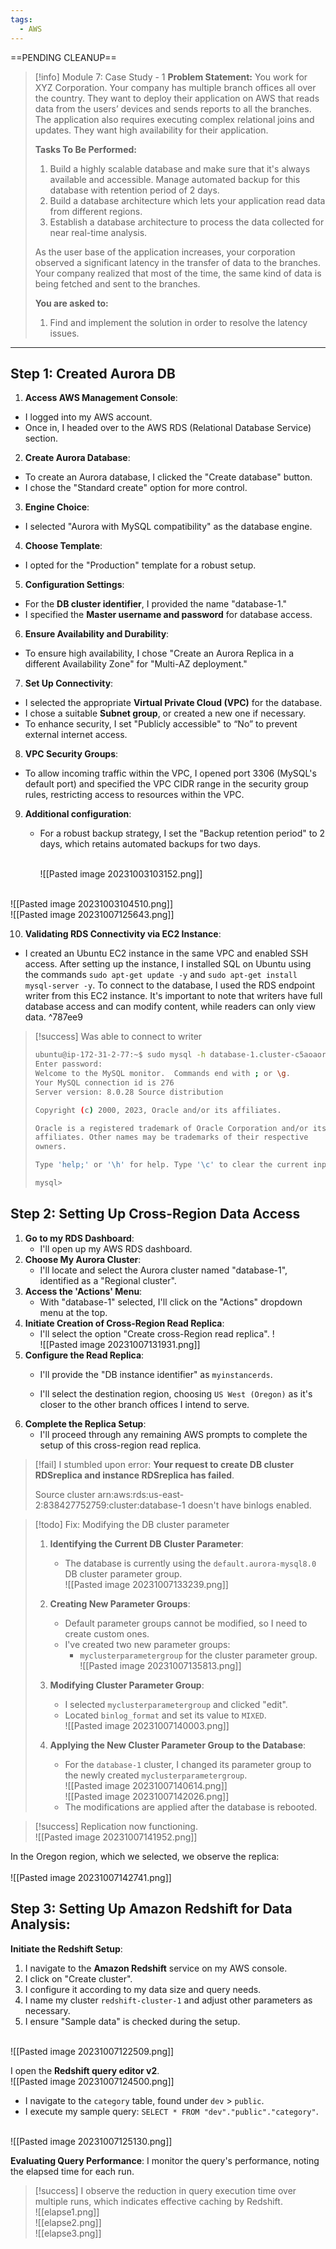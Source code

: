```yaml
---
tags:
  - AWS
---
```

==PENDING CLEANUP==
 

> [!info] Module 7: Case Study - 1
> **Problem Statement:** 
> You work for XYZ Corporation. Your company has multiple branch offices all over the country. They want to deploy their application on AWS that reads data from the users’ devices and sends reports to all the branches. The application also requires executing complex relational joins and updates. They want high availability for their application. 
> 
> **Tasks To Be Performed:** 
> 1. Build a highly scalable database and make sure that it's always available and accessible. Manage automated backup for this database with retention period of 2 days. 
> 2. Build a database architecture which lets your application read data from different regions. 
> 3. Establish a database architecture to process the data collected for near real-time analysis. 
> 
> As the user base of the application increases, your corporation observed a significant latency in the transfer of data to the branches. Your company realized that most of the time, the same kind of data is being fetched and sent to the branches. 
> 
> **You are asked to:** 
> 1. Find and implement the solution in order to resolve the latency issues.



---
## Step 1: Created Aurora DB

1. **Access AWS Management Console**:

- I logged into my AWS account.
- Once in, I headed over to the AWS RDS (Relational Database Service) section.

2. **Create Aurora Database**:

- To create an Aurora database, I clicked the "Create database" button.
- I chose the "Standard create" option for more control.

3. **Engine Choice**:

- I selected "Aurora with MySQL compatibility" as the database engine.

4. **Choose Template**:

- I opted for the "Production" template for a robust setup.

5. **Configuration Settings**:

- For the **DB cluster identifier**, I provided the name "database-1."
- I specified the **Master username and password** for database access.

6. **Ensure Availability and Durability**:

- To ensure high availability, I chose "Create an Aurora Replica in a different Availability Zone" for "Multi-AZ deployment."

7. **Set Up Connectivity**:

- I selected the appropriate **Virtual Private Cloud (VPC)** for the database.
- I chose a suitable **Subnet group**, or created a new one if necessary.
- To enhance security, I set "Publicly accessible" to “No” to prevent external internet access.

8. **VPC Security Groups**:
   
- To allow incoming traffic within the VPC, I opened port 3306 (MySQL's default port) and specified the VPC CIDR range in the security group rules, restricting access to resources within the VPC.
          
9. **Additional configuration**:
    
    - For a robust backup strategy, I set the "Backup retention period" to 2 days, which retains automated backups for two days.
      
      <br>![[Pasted image 20231003103152.png]]


<br>![[Pasted image 20231003104510.png]]
<br>![[Pasted image 20231007125643.png]]

10. **Validating RDS Connectivity via EC2 Instance**:

- I created an Ubuntu EC2 instance in the same VPC and enabled SSH access. After setting up the instance, I installed SQL on Ubuntu using the commands `sudo apt-get update -y` and `sudo apt-get install mysql-server -y`. To connect to the database, I used the RDS endpoint writer from this EC2 instance. It's important to note that writers have full database access and can modify content, while readers can only view data. ^787ee9

> [!success] Was able to connect to writer
> ```bash
> ubuntu@ip-172-31-2-77:~$ sudo mysql -h database-1.cluster-c5aoaorpxy3j.us-east-2.rds.amazonaws.com -u admin -p
> Enter password: 
> Welcome to the MySQL monitor.  Commands end with ; or \g.
> Your MySQL connection id is 276
> Server version: 8.0.28 Source distribution
> 
> Copyright (c) 2000, 2023, Oracle and/or its affiliates.
> 
> Oracle is a registered trademark of Oracle Corporation and/or its
> affiliates. Other names may be trademarks of their respective
> owners.
> 
> Type 'help;' or '\h' for help. Type '\c' to clear the current input statement.
> 
> mysql>
> ```



## Step 2: Setting Up Cross-Region Data Access



1. **Go to my RDS Dashboard**:
    - I'll open up my AWS RDS dashboard.
2. **Choose My Aurora Cluster**:
    - I'll locate and select the Aurora cluster named "database-1", identified as a "Regional cluster".
3. **Access the 'Actions' Menu**:
    - With "database-1" selected, I'll click on the "Actions" dropdown menu at the top.
4. **Initiate Creation of Cross-Region Read Replica**:
    - I'll select the option "Create cross-Region read replica". !<br>![[Pasted image 20231007131931.png]]
5. **Configure the Read Replica**:
    - I'll provide the "DB instance identifier" as `myinstancerds`.
      
    - I'll select the destination region, choosing `US West (Oregon)` as it's closer to the other branch offices I intend to serve.
6. **Complete the Replica Setup**:
    - I'll proceed through any remaining AWS prompts to complete the setup of this cross-region read replica.


> [!fail] I stumbled upon error:
> **Your request to create DB cluster RDSreplica and instance RDSreplica has failed**.
> 
> Source cluster arn:aws:rds:us-east-2:838427752759:cluster:database-1 doesn't have binlogs enabled.


> [!todo] Fix: Modifying the DB cluster parameter
> 1. **Identifying the Current DB Cluster Parameter**:
>     - The database is currently using the `default.aurora-mysql8.0` DB cluster parameter group.
>       <br>![[Pasted image 20231007133239.png]]
>       
> 2. **Creating New Parameter Groups**:
>     - Default parameter groups cannot be modified, so I need to create custom ones.
>     - I've created two new parameter groups:
>         - `myclusterparametergroup` for the cluster parameter group.
>           <br>![[Pasted image 20231007135813.png]]
> 3. **Modifying Cluster Parameter Group**:
>     - I selected `myclusterparametergroup` and clicked "edit".
>     - Located `binlog_format` and set its value to `MIXED`.
>       <br>![[Pasted image 20231007140003.png]]
> 4. **Applying the New Cluster Parameter Group to the Database**:    
>     - For the `database-1` cluster, I changed its parameter group to the newly created `myclusterparametergroup`.
>       <br>![[Pasted image 20231007140614.png]]
>       <br>![[Pasted image 20231007142026.png]]
>     - The modifications are applied after the database is rebooted.
> 

> [!success] Replication now functioning. 
> <br>![[Pasted image 20231007141952.png]]  

In the Oregon region, which we selected, we observe the replica:  
<br>![[Pasted image 20231007142741.png]]



## Step 3: Setting Up Amazon Redshift for Data Analysis:

**Initiate the Redshift Setup**:
1. I navigate to the **Amazon Redshift** service on my AWS console.
2. I click on "Create cluster".
3. I configure it according to my data size and query needs.
4. I name my cluster `redshift-cluster-1` and adjust other parameters as necessary.
5. I ensure "Sample data" is checked during the setup.

<br>![[Pasted image 20231007122509.png]]

I open the **Redshift query editor v2**.
<br>![[Pasted image 20231007124500.png]]

 - I navigate to the `category` table, found under `dev` > `public`.
 - I execute my sample query: `SELECT * FROM "dev"."public"."category"`.

<br>![[Pasted image 20231007125130.png]]

**Evaluating Query Performance**:
I monitor the query's performance, noting the elapsed time for each run.

> [!success]
> I observe the reduction in query execution time over multiple runs, which indicates effective caching by Redshift.
> <br>![[elapse1.png]]
> <br>![[elapse2.png]]
> <br>![[elapse3.png]]
> 



